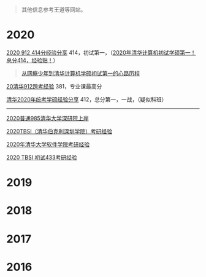 > 其他信息参考王道等网站。

# 2020

[2020 912 414分经验分享](https://mp.weixin.qq.com/s?__biz=MzI1MjI1NjAzMw==&mid=2247483656&idx=1&sn=f28a28d263944a7db93203ab5dfbbd09&chksm=e9e7cb46de904250e42ab954522cc7364a7c260af8bbe26872b63758aed4b671f218546804e4&mpshare=1&scene=23&srcid=&sharer_sharetime=1590223178768&sharer_shareid=17c7b7fc3db02139c9a96b26b6e7a228#rd) 414，初试第一，（[2020年清华计算机初试学硕第一！总分414，经验贴！](http://www.cskaoyan.com/thread-659589-1-1.html)）

> [从网瘾少年到清华计算机学硕初试第一的心路历程](https://mp.weixin.qq.com/s?__biz=MzI1MjI1NjAzMw==&mid=2247483682&idx=1&sn=41e9592e6a207ef6cfdceb9fecd30f15&chksm=e9e7cb6cde90427a25f09c87b4b4ab8742bf9e9279de5a33e412ee9364a81a1e6860117c7578&mpshare=1&scene=23&srcid=&sharer_sharetime=1590596021816&sharer_shareid=266d6b3934d7bac6011e7d6a3629778b#rd)

[20清华912跨考经验](http://www.cskaoyan.com/thread-659676-1-1.html) 381，专业课最高分

[清华2020年统考学硕经验分享](http://www.cskaoyan.com/thread-659653-1-1.html) 412，总分第一，一战，（疑似科班）

----

[2020普通985清华大学深研院上岸](http://www.cskaoyan.com/thread-659502-1-1.html)

[2020TBSI（清华伯克利深圳学院）考研经验](http://www.cskaoyan.com/thread-659613-1-1.html)

[2020年清华大学软件学院考研经验](http://www.cskaoyan.com/thread-659643-1-1.html)

[2020 TBSI 初试433考研经验](http://cskaoyan.com/forum.php?mod=viewthread&tid=659712&fromuid=424920)

# 2019

# 2018

# 2017

# 2016